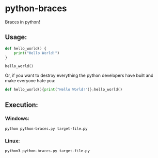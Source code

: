 # python-braces
Braces in python!

## Usage:
```python
def hello_world() {
	print("Hello World!")
}

hello_world()
```
Or, if you want to destroy everything the python developers have built and make everyone hate you:
```python
def hello_world(){print("Hello World!")};hello_world()
```

## Execution:
### Windows:
`python python-braces.py target-file.py`
### Linux:
`python3 python-braces.py target-file.py`
